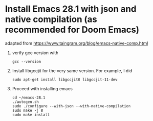 # Install Emacs 28.1 with json and native compilation (as recommended for Doom Emacs)

adapted from https://www.taingram.org/blog/emacs-native-comp.html

1. verify gcc version with

    ```shell
    gcc --version
    ```

2. Install libgccjit for the very same version. For example, I did

    ```shell
    sudo apt-get install libgccjit0 libgccjit-11-dev
    ```
3. Proceed with installing emacs

    ```shell
    cd ~/emacs-28.1
    ./autogen.sh
    sudo ./configure --with-json --with-native-compilation
    sudo make -j 8
    sudo make install
    ```
